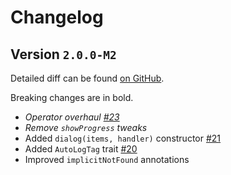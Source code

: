# Changelog

## Version `2.0.0-M2`

Detailed diff can be found [on GitHub](https://github.com/macroid/macroid/compare/v2.0.0-M1...v2.0.0-M2).

Breaking changes are in bold.

* *Operator overhaul [#23](https://github.com/macroid/macroid/issues/23)*
* *Remove `showProgress` tweaks*
* Added `dialog(items, handler)` constructor [#21](https://github.com/macroid/macroid/issues/21)
* Added `AutoLogTag` trait [#20](https://github.com/macroid/macroid/issues/20)
* Improved `implicitNotFound` annotations